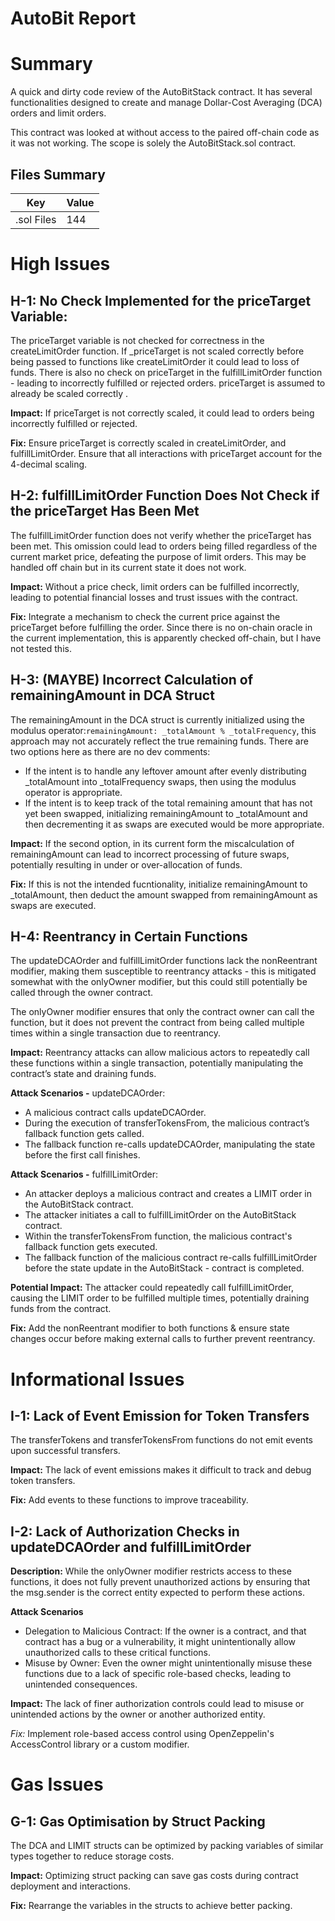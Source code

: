 # AutoBit Report

# Summary

A quick and dirty code review of the AutoBitStack contract. It has several functionalities designed to create and manage Dollar-Cost Averaging (DCA) orders and limit orders.

This contract was looked at without access to the paired off-chain code as it was not working. The scope is solely the AutoBitStack.sol contract.

## Files Summary

| Key        | Value |
| ---------- | ----- |
| .sol Files | 144   |

# High Issues

## H-1: No Check Implemented for the priceTarget Variable:

The priceTarget variable is not checked for correctness in the createLimitOrder function. If \_priceTarget is not scaled correctly before being passed to functions like createLimitOrder it could lead to loss of funds. There is also no check on priceTarget in the fulfillLimitOrder function - leading to incorrectly fulfilled or rejected orders. priceTarget is assumed to already be scaled correctly .

**Impact:** If priceTarget is not correctly scaled, it could lead to orders being incorrectly fulfilled or rejected.

**Fix:** Ensure priceTarget is correctly scaled in createLimitOrder, and fulfillLimitOrder. Ensure that all interactions with priceTarget account for the 4-decimal scaling.


## H-2: fulfillLimitOrder Function Does Not Check if the priceTarget Has Been Met

The fulfillLimitOrder function does not verify whether the priceTarget has been met. This omission could lead to orders being filled regardless of the current market price, defeating the purpose of limit orders. This may be handled off chain but in its current state it does not work.

**Impact:** Without a price check, limit orders can be fulfilled incorrectly, leading to potential financial losses and trust issues with the contract.

**Fix:** Integrate a mechanism to check the current price against the priceTarget before fulfilling the order.
Since there is no on-chain oracle in the current implementation, this is apparently checked off-chain, but I have not tested this.


## H-3: (MAYBE) Incorrect Calculation of remainingAmount in DCA Struct

The remainingAmount in the DCA struct is currently initialized using the modulus operator:`remainingAmount: _totalAmount % _totalFrequency`, this approach may not accurately reflect the true remaining funds.
There are two options here as there are no dev comments:

- If the intent is to handle any leftover amount after evenly distributing \_totalAmount into \_totalFrequency swaps, then using the modulus operator is appropriate.
- If the intent is to keep track of the total remaining amount that has not yet been swapped, initializing remainingAmount to \_totalAmount and then decrementing it as swaps are executed would be more appropriate.

**Impact:** If the second option, in its current form the miscalculation of remainingAmount can lead to incorrect processing of future swaps, potentially resulting in under or over-allocation of funds.

**Fix:** If this is not the intended fucntionality, initialize remainingAmount to \_totalAmount, then deduct the amount swapped from remainingAmount as swaps are executed.

## H-4: Reentrancy in Certain Functions

The updateDCAOrder and fulfillLimitOrder functions lack the nonReentrant modifier, making them susceptible to reentrancy attacks - this is mitigated somewhat with the onlyOwner modifier, but this could still potentially be called through the owner contract.

The onlyOwner modifier ensures that only the contract owner can call the function, but it does not prevent the contract from being called multiple times within a single transaction due to reentrancy.

**Impact:** Reentrancy attacks can allow malicious actors to repeatedly call these functions within a single transaction, potentially manipulating the contract’s state and draining funds.

**Attack Scenarios -** updateDCAOrder:

- A malicious contract calls updateDCAOrder.
- During the execution of transferTokensFrom, the malicious contract’s fallback function gets called.
- The fallback function re-calls updateDCAOrder, manipulating the state before the first call finishes.

**Attack Scenarios -** fulfillLimitOrder:

- An attacker deploys a malicious contract and creates a LIMIT order in the AutoBitStack contract.
- The attacker initiates a call to fulfillLimitOrder on the AutoBitStack contract.
- Within the transferTokensFrom function, the malicious contract's fallback function gets executed.
- The fallback function of the malicious contract re-calls fulfillLimitOrder before the state update in the AutoBitStack - contract is completed.

**Potential Impact:**
The attacker could repeatedly call fulfillLimitOrder, causing the LIMIT order to be fulfilled multiple times, potentially draining funds from the contract.

**Fix:** Add the nonReentrant modifier to both functions & ensure state changes occur before making external calls to further prevent reentrancy.

# Informational Issues

## I-1: Lack of Event Emission for Token Transfers

The transferTokens and transferTokensFrom functions do not emit events upon successful transfers.

**Impact:** The lack of event emissions makes it difficult to track and debug token transfers.

**Fix:** Add events to these functions to improve traceability.

## I-2: Lack of Authorization Checks in updateDCAOrder and fulfillLimitOrder

**Description:** While the onlyOwner modifier restricts access to these functions, it does not fully prevent unauthorized actions by ensuring that the msg.sender is the correct entity expected to perform these actions.

**Attack Scenarios**

- Delegation to Malicious Contract: If the owner is a contract, and that contract has a bug or a vulnerability, it might unintentionally allow unauthorized calls to these critical functions.
- Misuse by Owner: Even the owner might unintentionally misuse these functions due to a lack of specific role-based checks, leading to unintended consequences.

**Impact:** The lack of finer authorization controls could lead to misuse or unintended actions by the owner or another authorized entity.

_Fix:_ Implement role-based access control using OpenZeppelin's AccessControl library or a custom modifier.

# Gas Issues

## G-1: Gas Optimisation by Struct Packing

The DCA and LIMIT structs can be optimized by packing variables of similar types together to reduce storage costs.

**Impact:** Optimizing struct packing can save gas costs during contract deployment and interactions.

**Fix:** Rearrange the variables in the structs to achieve better packing.
